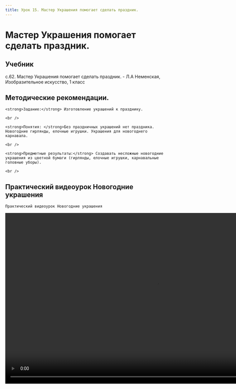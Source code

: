 ```yaml
---
title: Урок 15. Мастер Украшения помогает сделать праздник.
---
```


# Мастер Украшения помогает сделать праздник.

## Учебник

с.62. Мастер Украшения помогает сделать праздник. - Л.А Неменская, Изобразительное искусство, 1 класс

## Методические рекомендации.

<p>
	<strong>Задание:</strong> Изготовление украшений к празднику. 
</p>
<p>
	<br /> 
</p>
<p>
	<strong>Понятия: </strong>Без праздничных украшений нет праздника. Новогодние гирлянды, елочные игрушки. Украшения для новогоднего карнавала. 
</p>
<p>
	<br /> 
</p>
<p>
	<strong>Предметные результаты:</strong> Создавать несложные новогодние украшения из цветной бумаги (гирлянды, елочные игрушки, карнавальные головные уборы). 
</p>
<div>
	<br />
</div>

## Практический видеоурок Новогодние украшения

<p>
	Практический видеоурок Новогодние украшения
</p>


<video width="960" height="540" controls>
  <source src="https://vod-progressive.akamaized.net/exp=1667466120~acl=%2Fvimeo-prod-skyfire-std-us%2F01%2F484%2F14%2F352422938%2F1430385118.mp4~hmac=15b0aa34ffa265b21ee69b30fe4af6afafbc919fdc317356c9cc07d92ab22be7/vimeo-prod-skyfire-std-us/01/484/14/352422938/1430385118.mp4" type="video/mp4">
Your browser does not support the video tag.
</video>
